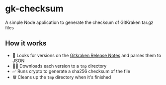 # gk-checksum
A simple Node application to generate the checksum of GitKraken tar.gz files

## How it works

- 👀 Looks for versions on the [Gitkraken Release Notes](https://support.gitkraken.com/release-notes/current) and parses them to JSON
- 👨‍💻 Downloads each version to a `tmp` directory
- ✅ Runs crypto to generate a sha256 checksum of the file
- 🗑️ Cleans up the `tmp` directory when it's finished